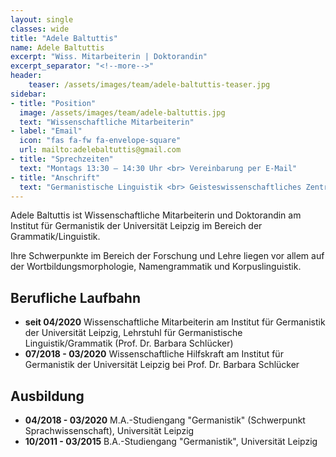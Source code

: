 ```yaml
---
layout: single
classes: wide
title: "Adele Baltuttis"
name: Adele Baltuttis
excerpt: "Wiss. Mitarbeiterin | Doktorandin"
excerpt_separator: "<!--more-->"
header:
    teaser: /assets/images/team/adele-baltuttis-teaser.jpg
sidebar:
- title: "Position"
  image: /assets/images/team/adele-baltuttis.jpg
  text: "Wissenschaftliche Mitarbeiterin"
- label: "Email"
  icon: "fas fa-fw fa-envelope-square"
  url: mailto:adelebaltuttis@gmail.com
- title: "Sprechzeiten"
  text: "Montags 13:30 – 14:30 Uhr <br> Vereinbarung per E-Mail"
- title: "Anschrift"
  text: "Germanistische Linguistik <br> Geisteswissenschaftliches Zentrum <br> Beethovenstraße 15 <br>Raum 1412 <br> 04107 Leipzig"
---
```


Adele Baltuttis ist Wissenschaftliche Mitarbeiterin und Doktorandin am Institut für Germanistik der Universität Leipzig 
im Bereich der Grammatik/Linguistik.

Ihre Schwerpunkte im Bereich der Forschung und Lehre liegen vor allem auf der Wortbildungsmorphologie, Namengrammatik und Korpuslinguistik.


## Berufliche Laufbahn
* **seit 04/2020**
  Wissenschaftliche Mitarbeiterin am Institut für Germanistik der Universität Leipzig, Lehrstuhl für Germanistische Linguistik/Grammatik (Prof. Dr. Barbara Schlücker)
* **07/2018 - 03/2020**
  Wissenschaftliche Hilfskraft am Institut für Germanistik der Universität Leipzig bei Prof. Dr. Barbara Schlücker

## Ausbildung
* **04/2018 - 03/2020**
  M.A.-Studiengang "Germanistik" (Schwerpunkt Sprachwissenschaft), Universität Leipzig
* **10/2011 - 03/2015**
  B.A.-Studiengang "Germanistik", Universität Leipzig